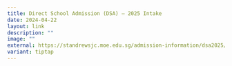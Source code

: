```yaml
---
title: Direct School Admission (DSA) – 2025 Intake
date: 2024-04-22
layout: link
description: ""
image: ""
external: https://standrewsjc.moe.edu.sg/admission-information/dsa2025/
variant: tiptap
---
```

